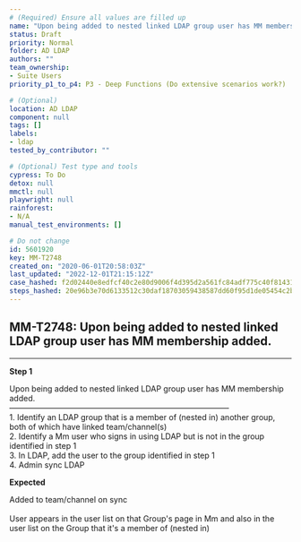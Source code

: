 ```yaml
---
# (Required) Ensure all values are filled up
name: "Upon being added to nested linked LDAP group user has MM membership added."
status: Draft
priority: Normal
folder: AD LDAP
authors: ""
team_ownership:
- Suite Users
priority_p1_to_p4: P3 - Deep Functions (Do extensive scenarios work?)

# (Optional)
location: AD LDAP
component: null
tags: []
labels:
- ldap
tested_by_contributor: ""

# (Optional) Test type and tools
cypress: To Do
detox: null
mmctl: null
playwright: null
rainforest:
- N/A
manual_test_environments: []

# Do not change
id: 5601920
key: MM-T2748
created_on: "2020-06-01T20:58:03Z"
last_updated: "2022-12-01T21:15:12Z"
case_hashed: f2d02440e8edfcf40c2e80d9006f4d395d2a561fc84adf775c40f81431a75e87d3ec0f55b3c6abac24f22fbd0d1fdce5
steps_hashed: 20e96b3e70d6133512c30daf18703059438587dd60f95d1de05454c2bdba4d0610710636c33c4ddc9fef341c282aa522
---
```


<!-- (Auto-generated) Based on frontmatter's "key" and "name" -->

## MM-T2748: Upon being added to nested linked LDAP group user has MM membership added.

---

**Step 1**

Upon being added to nested linked LDAP group user has MM membership added.\
————————————————————————————\
1\. Identify an LDAP group that is a member of (nested in) another group, both of which have linked team/channel(s)\
2\. Identify a Mm user who signs in using LDAP but is not in the group identified in step 1\
3\. In LDAP, add the user to the group identified in step 1\
4\. Admin sync LDAP

**Expected**

Added to team/channel on sync\
\
User appears in the user list on that Group's page in Mm and also in the user list on the Group that it's a member of (nested in)
